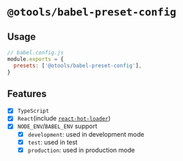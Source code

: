 # `@otools/babel-preset-config`

## Usage

```js
// babel.config.js
module.exports = {
  presets: ['@otools/babel-preset-config'],
}
```

## Features

- [x] `TypeScript`
- [x] `React`(include [`react-hot-loader`](https://github.com/gaearon/react-hot-loader))
- [x] `NODE_ENV`/`BABEL_ENV` support
  - [x] `development`: used in development mode
  - [x] `test`: used in test
  - [x] `production`: used in production mode
